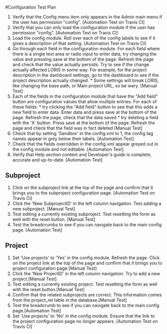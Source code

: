 #Configuration Test Plan

1. Verify that the Config menu item only appears in the Admin main menu if the user has permission "config".
  [Automation Test on Travis CI]
2. Verify that you can only load the configuration module if the user has permission "config".
  [Automation Test on Travis CI]
3. Load the config module. Roll over each of the config labels to see if it gives a description of that setting.
  [Automation Test on Travis CI]
4. Go through each field in the configuration module. For each field where there is a single text area or radio input to enter data, try changing the value and pressing save at the bottom of the page. Refresh the page and check that the value actually persists. Try to see if the change actually affected LORIS in some way. For example, for the project description in the dashboard settings, go to the dashboard to see if the project description actually changed.
        * Some settings will break LORIS, like changing the base path, or Main project URL, so be wary.
   [Manual Test] 
5. Each of the fields in the configuration module that have the "Add field" button are configuration values that allow multiple entries. For each of these fields:
        * try clicking the "Add field" button to see that this adds a new field to enter data. Enter data and press save at the bottom of the page. Refresh the page, check that the data saved
        * try deleting a field with the 'X' button. Press save at the bottom of the page. Refresh the page and check that the field was in fact deleted
 [Manual Test]
6. Check that by setting 'Sandbox' in the config.xml to 1, the config tag names appear in grey below their labels.
 [Automation Test]
7. Check that the fields overridden in the config.xml appear greyed out in the config module and not editable.
 [Automation Test]
8. Verify that Help section content and Developer's guide is complete, accurate and up-to-date.
 [Automation Test]
## Subproject
1. Click on the subproject link at the top of the page and confirm that it brings you to the subproject configuration page.
   [Automation Test on Travis CI]
2. Click the 'New SubprojectID' in the left column navigation. Test adding a new subproject.
   [Manual Test]
3. Test editing a currently existing subproject. Test resetting the form as well with the reset button.
   [Manual Test]
4. Test the breadcrumbs to see if you can navigate back to the main config page.
   [Automation Test]

## Project

1. Set 'Use projects' to 'Yes' in the config module. Refresh the page. Click on the project link at the top of the page and confirm that it brings you to project configuration page.[Manual Test]
2. Click the 'New ProjectID' in the left column navigation. Try to add a new project.[Manual Test]
3. Test editing a currently existing project. Test resetting the form as well with the reset button.[Manual Test]
4. Confirm that the related subprojects are correct. This information comes from the project_rel table in the database.[Manual Test]
5. Test the breadcrumb to see if you can navigate back to the main config page.[Automation Test]
6. Set 'Use projects' to 'No' in the config module. Ensure that the link to the project configuration page no longer appears.
   [Automation Test on Travis CI]

